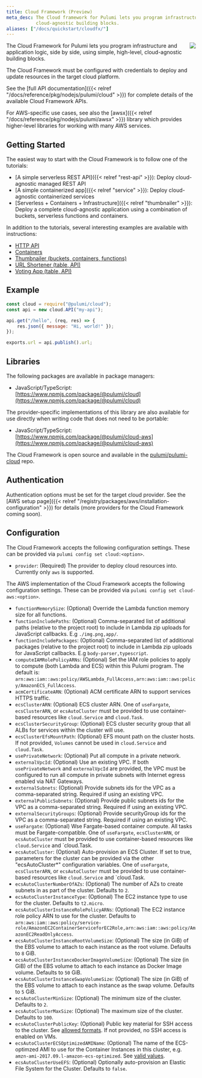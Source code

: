 ```yaml
---
title: Cloud Framework (Preview)
meta_desc: The Cloud framework for Pulumi lets you program infrastructure and application logic using high-level
           cloud-agnostic building blocks.
aliases: ["/docs/quickstart/cloudfx/"]
---
```


<img src="/images/docs/quickstart/cloudfx-purple.png" align="right">

The Cloud Framework for Pulumi lets you program infrastructure and application logic, side by side, using simple, high-level, cloud-agnostic building blocks.

The Cloud Framework must be configured with credentials to deploy and update resources in the target cloud platform.

See the [full API documentation]({{< relref "/docs/reference/pkg/nodejs/pulumi/cloud" >}}) for complete details of the available Cloud Framework APIs.

For AWS-specific use cases, see also the [awsx]({{< relref "/docs/reference/pkg/nodejs/pulumi/awsx" >}}) library which provides higher-level libraries for working with many AWS services.

## Getting Started

The easiest way to start with the Cloud Framework is to follow one of the tutorials:

* [A simple serverless REST API]({{< relref "rest-api" >}}): Deploy cloud-agnostic managed REST API
* [A simple containerized app]({{< relref "service" >}}): Deploy cloud-agnostic containerized services
* [Serverless + Containers + Infrastructure]({{< relref "thumbnailer" >}}): Deploy a complete cloud-agnostic application using a combination of buckets, serverless functions and containers.

In addition to the tutorials, several interesting examples are available with instructions:

* [HTTP API](https://github.com/pulumi/examples/tree/master/cloud-js-api)
* [Containers](https://github.com/pulumi/examples/tree/master/cloud-js-containers)
* [Thumbnailer (buckets, containers, functions)](https://github.com/pulumi/examples/tree/master/cloud-js-thumbnailer)
* [URL Shortener (table, API)](https://github.com/pulumi/examples/tree/master/cloud-ts-url-shortener)
* [Voting App (table, API)](https://github.com/pulumi/examples/tree/master/cloud-ts-voting-app)

## Example

```javascript
const cloud = require("@pulumi/cloud");
const api = new cloud.API("my-api");

api.get("/hello", (req, res) => {
    res.json({ message: "Hi, world!" });
});

exports.url = api.publish().url;
```

## Libraries

The following packages are available in package managers:

* JavaScript/TypeScript: [https://www.npmjs.com/package/@pulumi/cloud](https://www.npmjs.com/package/@pulumi/cloud)

The provider-specific implementations of this library are also available for use directly when writing code that does not need to be portable:

* JavaScript/TypeScript: [https://www.npmjs.com/package/@pulumi/cloud-aws](https://www.npmjs.com/package/@pulumi/cloud-aws)

The Cloud Framework is open source and available in the [pulumi/pulumi-cloud](https://github.com/pulumi/pulumi-cloud) repo.

## Authentication

Authentication options must be set for the target cloud provider. See the [AWS setup page]({{< relref "/registry/packages/aws/installation-configuration" >}}) for details (more providers for the Cloud Framework coming soon).

## Configuration

The Cloud Framework accepts the following configuration settings. These can be provided via `pulumi config set cloud:<option>`.

* `provider`: (Required) The provider to deploy cloud resources into. Currently only `aws` is supported.

The AWS implementation of the Cloud Framework accepts the following configuration settings.  These can be provided via `pulumi config set cloud-aws:<option>`.

* `functionMemorySize`: (Optional) Override the Lambda function memory size for all functions.
* `functionIncludePaths`: (Optional) Comma-separated list of additional paths (relative to the project root) to include in Lambda zip uploads for JavaScript callbacks.  E.g `./img.png,app/`.
* `functionIncludePackages`: (Optional) Comma-separated list of additional packages (relative to the project root) to include in Lambda zip uploads for JavaScript callbacks.  E.g `body-parser,typescript`.
* `computeIAMRolePolicyARNs`: (Optional) Set the IAM role policies to apply to compute (both Lambda and ECS) within this Pulumi program. The default is: `arn:aws:iam::aws:policy/AWSLambda_FullAccess,arn:aws:iam::aws:policy/AmazonECS_FullAccess`.
* `acmCertificateARN`: (Optional) ACM certificate ARN to support services HTTPS traffic.
* `ecsClusterARN`: (Optional) ECS cluster ARN. One of `useFargate`, `ecsClusterARN`, or `ecsAutoCluster` must be provided to use container-based resources like `cloud.Service` and `cloud.Task`.
* `ecsClusterSecurityGroup`: (Optional) ECS cluster security group that all ALBs for services within the cluster will use.
* `ecsClusterEfsMountPath`: (Optional) EFS mount path on the cluster hosts.  If not provided, `Volumes` cannot be used in `cloud.Service` and `cloud.Task`.
* `usePrivateNetwork`: (Optional) Put all compute in a private network.
* `externalVpcId`: (Optional) Use an existing VPC.  If both `usePrivateNetwork` and `externalVpcId` are provided, the VPC must be configured to run all compute in private subnets with Internet egress enabled via NAT Gateways.
* `externalSubnets`: (Optional) Provide subnets ids for the VPC as a comma-separated string.  Required if using an existing VPC.
* `externalPublicSubnets`: (Optional) Provide public subnets ids for the VPC as a comma-separated string.  Required if using an existing VPC.
* `externalSecurityGroups`: (Optional) Provide securityGroup ids for the VPC as a comma-separated string.  Required if using an existing VPC.
* `useFargate`: (Optional) Wse Fargate-based container compute. All tasks must be Fargate-compatible. One of `useFargate`, `ecsClusterARN`, or `ecsAutoCluster` must be provided to use container-based resources like `cloud.Service` and `cloud.Task.
* `ecsAutoCluster`: (Optional) Auto-provision an ECS Cluster.  If set to true, parameters for the cluster can be provided via the other "ecsAutoCluster*" configuration variables. One of `useFargate`, `ecsClusterARN`, or `ecsAutoCluster` must be provided to use container-based resources like `cloud.Service` and `cloud.Task.
* `ecsAutoClusterNumberOfAZs`: (Optional) The number of AZs to create subnets in as part of the cluster.  Defaults to `2`.
* `ecsAutoClusterInstanceType`: (Optional) The EC2 instance type to use for the cluster.  Defaults to `t2.micro`.
* `ecsAutoClusterInstanceRolePolicyARNs`: (Optional) The EC2 instance role policy ARN to use for the cluster.  Defaults to `arn:aws:iam::aws:policy/service-role/AmazonEC2ContainerServiceforEC2Role,arn:aws:iam::aws:policy/AmazonEC2ReadOnlyAccess`.
* `ecsAutoClusterInstanceRootVolumeSize`: (Optional) The size (in GiB) of the EBS volume to attach to each instance as the root volume.  Defaults to `8` GiB.
* `ecsAutoClusterInstanceDockerImageVolumeSize`: (Optional) The size (in GiB) of the EBS volume to attach to each instance as Docker Image volume.  Defaults to `50` GiB.
* `ecsAutoClusterInstanceSwapVolumeSize`: (Optional) The size (in GiB) of the EBS volume to attach to each instance as the swap volume.  Defaults to `5` GiB.
* `ecsAutoClusterMinSize`: (Optional) The minimum size of the cluster. Defaults to `2`.
* `ecsAutoClusterMaxSize`: (Optional) The maximum size of the cluster. Defaults to `100`.
* `ecsAutoClusterPublicKey`: (Optional) Public key material for SSH access to the cluster. See [allowed formats](https://docs.aws.amazon.com/AWSEC2/latest/UserGuide/ec2-key-pairs.html). If not provided, no SSH access is enabled on VMs.
* `ecsAutoClusterECSOptimizedAMIName`: (Optional) The name of the ECS-optimzed AMI to use for the Container Instances in this cluster, e.g. `amzn-ami-2017.09.l-amazon-ecs-optimized`. See [valid values](http://docs.aws.amazon.com/AmazonECS/latest/developerguide/ecs-optimized_AMI.html).
* `ecsAutoClusterUseEFS`: (Optional) Optionally auto-provision an Elastic File System for the Cluster.  Defaults to `false`.
